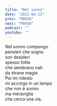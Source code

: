 ```yaml
---
title: "Nel sonno"
date: "2022-04-23"
prev: "P0038"
next: "P0040"
podcast: ""
youtube: ""
---
```


Nel sonno compongo  
pensieri che sogno  
son desideri  
spesso follie  
che sembrano nati  
da strane magie.  
Poi mi ridesto  
mi accorgo in un lampo  
che non è sonno  
ma meraviglia  
che cerca una via.
